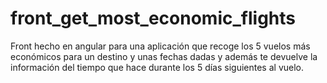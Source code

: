 # front_get_most_economic_flights
Front hecho en angular para una aplicación que recoge los 5 vuelos más económicos para un destino y unas fechas dadas y además te devuelve la información del tiempo que hace durante los 5 días siguientes al vuelo.

